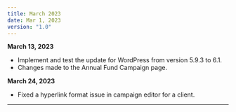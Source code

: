 ```yaml
---
title: March 2023
date: Mar 1, 2023
version: "1.0"
---
```

**March 13, 2023**
- Implement and test the update for WordPress from version 5.9.3 to 6.1.
- Changes made to the Annual Fund Campaign page.

**March 24, 2023**
- Fixed a hyperlink format issue in campaign editor for a client.

---